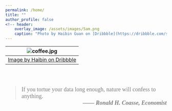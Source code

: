 ```yaml
---
permalink: /home/
title: ""
author_profile: false
<!-- header:
    overlay_image: /assets/images/5am.png
    caption: "Photo by Haibin Guan on [Dribbble](https://dribbble.com/shots/14740316-Coffee-To-Go)" -->
---
```



| ![coffee.jpg](/assets/images/coffee.png) |
|:--:|
| [Image by Haibin on Dribbble](https://dribbble.com/shots/14740316-Coffee-To-Go)|

<br>
<br>

<blockquote style='font-size:18px;font-family: charter, Georgia, Cambria, "Times New Roman", Times, serif; opacity:80%;'>If you tortue your data long enough, nature will confess to anything. <br>
    <cite style='font-weight:bold;
                 float:right;
                 font-family:Times New Roman;
                 display:block-inline;
                 text-align: right; '>  
   &mdash;&mdash; Ronald H. Coasse, Economist </cite>
</blockquote>
